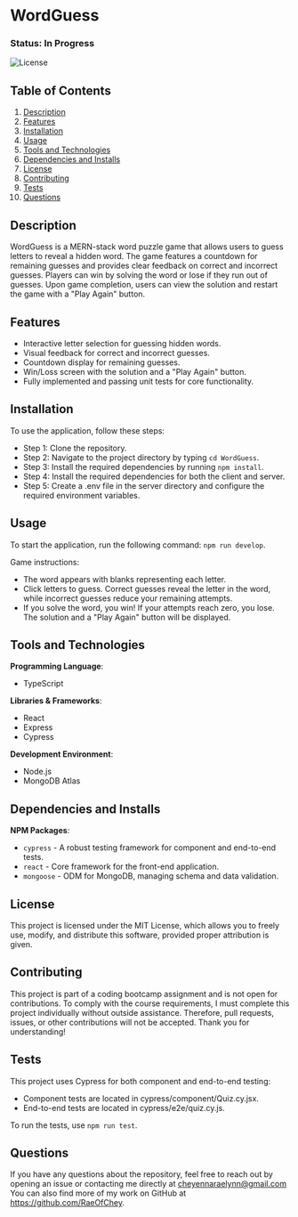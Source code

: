 # WordGuess

### Status: In Progress

![License](https://img.shields.io/badge/license-MIT-brightgreen.svg)

## Table of Contents
1. [Description](#description)
2. [Features](#features)
3. [Installation](#installation)
4. [Usage](#usage)
5. [Tools and Technologies](#tools-and-technologies)
6. [Dependencies and Installs](#dependencies-and-installs)
7. [License](#license)
8. [Contributing](#contributing)
9. [Tests](#tests)
10. [Questions](#questions)

## Description
WordGuess is a MERN-stack word puzzle game that allows users to guess letters to reveal a hidden word. The game features a countdown for remaining guesses and provides clear feedback on correct and incorrect guesses. Players can win by solving the word or lose if they run out of guesses. Upon game completion, users can view the solution and restart the game with a "Play Again" button.

## Features
- Interactive letter selection for guessing hidden words.
- Visual feedback for correct and incorrect guesses.
- Countdown display for remaining guesses.
- Win/Loss screen with the solution and a "Play Again" button.
- Fully implemented and passing unit tests for core functionality.

## Installation
To use the application, follow these steps:

- Step 1: Clone the repository.
- Step 2: Navigate to the project directory by typing `cd WordGuess`.
- Step 3: Install the required dependencies by running `npm install`.
- Step 4: Install the required dependencies for both the client and server.
- Step 5: Create a .env file in the server directory and configure the required environment variables.

## Usage
To start the application, run the following command: `npm run develop`.

Game instructions:
- The word appears with blanks representing each letter.
- Click letters to guess. Correct guesses reveal the letter in the word, while incorrect guesses reduce your remaining attempts.
- If you solve the word, you win! If your attempts reach zero, you lose. The solution and a "Play Again" button will be displayed.

## Tools and Technologies
**Programming Language**:
- TypeScript

**Libraries & Frameworks**:
- React
- Express
- Cypress

**Development Environment**:
  - Node.js
  - MongoDB Atlas

## Dependencies and Installs

**NPM Packages**:
- `cypress` - A robust testing framework for component and end-to-end tests.
- `react` - Core framework for the front-end application.
- `mongoose` - ODM for MongoDB, managing schema and data validation.

## License
This project is licensed under the MIT License, which allows you to freely use, modify, and distribute this software, provided proper attribution is given.

## Contributing
This project is part of a coding bootcamp assignment and is not open for contributions. To comply with the course requirements, I must complete this project individually without outside assistance. Therefore, pull requests, issues, or other contributions will not be accepted. Thank you for understanding!

## Tests
This project uses Cypress for both component and end-to-end testing:
- Component tests are located in cypress/component/Quiz.cy.jsx.
- End-to-end tests are located in cypress/e2e/quiz.cy.js.

To run the tests, use `npm run test`.

## Questions
If you have any questions about the repository, feel free to reach out by opening an issue or contacting me directly at cheyennaraelynn@gmail.com You can also find more of my work on GitHub at https://github.com/RaeOfChey.
